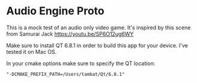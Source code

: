 # Audio Engine Proto

This is a mock test of an audio only video game. It's inspired by this scene from Samurai Jack https://youtu.be/SP6O12ug6WY


Make sure to install QT 6.8.1 in order to build this app for your device. I've tested it on Mac OS.

In your cmake options make sure to specify the QT location:
```
"-DCMAKE_PREFIX_PATH=/Users/tambat/Qt/6.8.1"
```